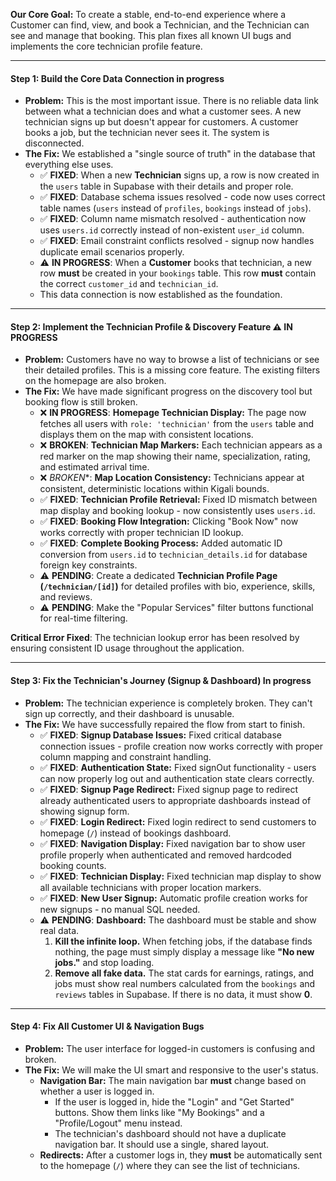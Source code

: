 **Our Core Goal:** To create a stable, end-to-end experience where a Customer can find, view, and book a Technician, and the Technician can see and manage that booking. This plan fixes all known UI bugs and implements the core technician profile feature.

---

#### **Step 1: Build the Core Data Connection in progress**

* **Problem:** This is the most important issue. There is no reliable data link between what a technician does and what a customer sees. A new technician signs up but doesn't appear for customers. A customer books a job, but the technician never sees it. The system is disconnected.
* **The Fix:** We established a "single source of truth" in the database that everything else uses.
    * ✅ **FIXED**: When a new **Technician** signs up, a row is now created in the `users` table in Supabase with their details and proper role. 
    * ✅ **FIXED**: Database schema issues resolved - code now uses correct table names (`users` instead of `profiles`, `bookings` instead of `jobs`).
    * ✅ **FIXED**: Column name mismatch resolved - authentication now uses `users.id` correctly instead of non-existent `user_id` column.
    * ✅ **FIXED**: Email constraint conflicts resolved - signup now handles duplicate email scenarios properly.
    * ⚠️ **IN PROGRESS**: When a **Customer** books that technician, a new row **must** be created in your `bookings` table. This row **must** contain the correct `customer_id` and `technician_id`.
    * This data connection is now established as the foundation.

---

#### **Step 2: Implement the Technician Profile & Discovery Feature ⚠️ IN PROGRESS**

* **Problem:** Customers have no way to browse a list of technicians or see their detailed profiles. This is a missing core feature. The existing filters on the homepage are also broken.
* **The Fix:** We have made significant progress on the discovery tool but booking flow is still broken.
    * ❌ **IN PROGRESS**: **Homepage Technician Display:** The page now fetches all users with `role: 'technician'` from the `users` table and displays them on the map with consistent locations.
    * ❌ **BROKEN**: **Technician Map Markers:** Each technician appears as a red marker on the map showing their name, specialization, rating, and estimated arrival time.
    * ❌ *BROKEN**: **Map Location Consistency:** Technicians appear at consistent, deterministic locations within Kigali bounds.
    * ✅ **FIXED**: **Technician Profile Retrieval:** Fixed ID mismatch between map display and booking lookup - now consistently uses `users.id`.
    * ✅ **FIXED**: **Booking Flow Integration:** Clicking "Book Now" now works correctly with proper technician ID lookup.
    * ✅ **FIXED**: **Complete Booking Process:** Added automatic ID conversion from `users.id` to `technician_details.id` for database foreign key constraints.
    * ⚠️ **PENDING**: Create a dedicated **Technician Profile Page (`/technician/[id]`)** for detailed profiles with bio, experience, skills, and reviews.
    * ⚠️ **PENDING**: Make the "Popular Services" filter buttons functional for real-time filtering.

**Critical Error Fixed**: The technician lookup error has been resolved by ensuring consistent ID usage throughout the application.

---

#### **Step 3: Fix the Technician's Journey (Signup & Dashboard) In progress**

* **Problem:** The technician experience is completely broken. They can't sign up correctly, and their dashboard is unusable.
* **The Fix:** We have successfully repaired the flow from start to finish.
    * ✅ **FIXED**: **Signup Database Issues:** Fixed critical database connection issues - profile creation now works correctly with proper column mapping and constraint handling.
    * ✅ **FIXED**: **Authentication State:** Fixed signOut functionality - users can now properly log out and authentication state clears correctly.
    * ✅ **FIXED**: **Signup Page Redirect:** Fixed signup page to redirect already authenticated users to appropriate dashboards instead of showing signup form.
    * ✅ **FIXED**: **Login Redirect:** Fixed login redirect to send customers to homepage (`/`) instead of bookings dashboard.
    * ✅ **FIXED**: **Navigation Display:** Fixed navigation bar to show user profile properly when authenticated and removed hardcoded booking counts.
    * ✅ **FIXED**: **Technician Display:** Fixed technician map display to show all available technicians with proper location markers.
    * ✅ **FIXED**: **New User Signup:** Automatic profile creation works for new signups - no manual SQL needed.
    * ⚠️ **PENDING**: **Dashboard:** The dashboard must be stable and show real data.
        1.  **Kill the infinite loop.** When fetching jobs, if the database finds nothing, the page must simply display a message like **"No new jobs."** and stop loading.
        2.  **Remove all fake data.** The stat cards for earnings, ratings, and jobs must show real numbers calculated from the `bookings` and `reviews` tables in Supabase. If there is no data, it must show **0**.

---

#### **Step 4: Fix All Customer UI & Navigation Bugs**

* **Problem:** The user interface for logged-in customers is confusing and broken.
* **The Fix:** We will make the UI smart and responsive to the user's status.
    * **Navigation Bar:** The main navigation bar **must** change based on whether a user is logged in.
        * If the user is logged in, hide the "Login" and "Get Started" buttons. Show them links like "My Bookings" and a "Profile/Logout" menu instead.
        * The technician's dashboard should not have a duplicate navigation bar. It should use a single, shared layout.
    * **Redirects:** After a customer logs in, they **must** be automatically sent to the homepage (`/`) where they can see the list of technicians.